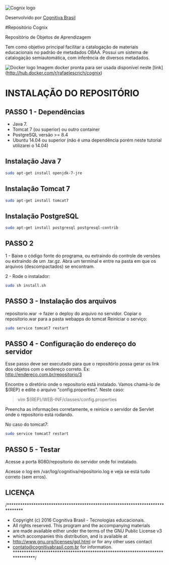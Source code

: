 ![Cognix logo](http://i.imgur.com/zgvtNms.png?1)

Desenvolvido por [Cognitiva Brasil](http://cognitivabrasil.com.br/)

#Repositório Cognix

Repositório de Objetos de Aprendizagem

Tem como objetivo principal facilitar a catalogação de materiais educacionais no padrão de metadados OBAA.
Possui um sistema de catalogação semiautomática, com inferência de diversos metadados.

![Docker logo](http://i.imgur.com/HKEwTNB.png)
Imagem docker pronta para ser usada disponível neste [link] (http://hub.docker.com/r/rafaelescrich/cognix)


INSTALAÇÃO DO REPOSITÓRIO
===================================================================================

PASSO 1 - Dependências
-----------------------------------------------------------------------------------

 * Java 7.
 * Tomcat 7 (ou superior) ou outro container
 * PostgreSQL versão >= 8.4
 * Ubuntu 14.04 ou superior (não é uma dependência porém neste tutorial utilizarei o 14.04)

Instalação Java 7
------------------------------------------------------------------------------------
```bash
sudo apt-get install openjdk-7-jre
```

Instalação Tomcat 7
------------------------------------------------------------------------------------
```bash
sudo apt-get install tomcat7
```

Instalação PostgreSQL
------------------------------------------------------------------------------------
```bash
sudo apt-get install postgresql postgresql-contrib
```

PASSO 2
------------------------------------------------------------------------------------

1 - Baixe o código fonte do programa, ou extraindo do controle de versões ou extraindo 
de um .tar.gz. Abra um terminal e entre na pasta em que os arquivos (descompactados) 
se encontram.

2 - Rode o instalador:
```bash
sudo sh install.sh
```


PASSO 3 - Instalação dos arquivos
-------------------------------------------------------------------------------------

repositorio.war -> fazer o deploy do arquivo no servidor.
    Copiar o repositorio.war para a pasta webapps do tomcat
    Reiniciar o serviço: 
```bash
sudo service tomcat7 restart
```


PASSO 4 - Configuração do endereço do servidor
-------------------------------------------------------------------------------------

Esse passo deve ser executado para que o repositório possa gerar os link dos objetos com o endereço correto. Ex: http://endereco.com.br/repositorio/3

Encontre o diretório onde o repositorio está instalado. Vamos chamá-lo
de ${REP} e edite o arquivo "config.properties". Neste caso:

>    vim ${REP}/WEB-INF/classes/config.properties

Preencha as informações corretamente, e reinicie o servidor de Servlet onde o repositorio está rodando. 

No caso do tomcat7:
```bash
sudo service tomcat7 restart
```


PASSO 5 - Testar
------------------------------------------------------------------------------------------

Acesse a porta 8080/repositorio do servidor onde foi instalado.

Acesse o log em /var/log/cognitiva/repositorio.log e veja se está tudo correto (sem erros).

LICENÇA 
------------------------------------------------------------------------------------------
/*******************************************************************************
 * Copyright (c) 2016 Cognitiva Brasil - Tecnologias educacionais.
 * All rights reserved. This program and the accompanying materials
 * are made available either under the terms of the GNU Public License v3
 * which accompanies this distribution, and is available at
 * http://www.gnu.org/licenses/gpl.html or for any other uses contact 
 * contato@cognitivabrasil.com.br for information.
 ******************************************************************************/
